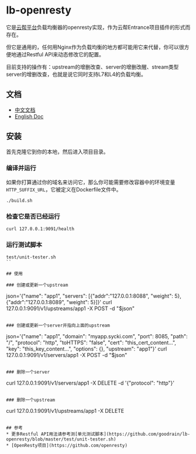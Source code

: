 # lb-openresty
它是[云帮平台](https://github.com/goodrain/rainbond)负载均衡器的openresty实现，作为云帮Entrance项目插件的形式而存在。

但它是通用的，任何用Nginx作为负载均衡的地方都可能用它来代替，你可以很方便地通过Restful API来动态修改它的配置。

目前支持的操作有：upstream的增删改查、server的增删改醒、stream类型server的增删改查，也就是说它同时支持L7和L4的负载均衡。

## 文档
* [中文文档](https://github.com/goodrain/lb-openresty/blob/master/README-ZH.md)
* [English Doc](https://github.com/goodrain/lb-openresty/blob/master/README.md)

## 安装
首先克隆它到你的本地，然后进入项目目录。

### 编译并运行
如果你打算通过你的域名来访问它，那么你可能需要修改容器中的环境变量`HTTP_SUFFIX_URL`，它被定义在Dockerfile文件中。

```
./build.sh
```

### 检查它是否已经运行
```
curl 127.0.0.1:9091/health
```

### 运行测试脚本
```
test/unit-tester.sh
``

## 使用

### 创建或更新一个upstream
```
json='{"name": "app1", "servers": [{"addr":"127.0.0.1:8088", "weight": 5}, {"addr":"127.0.0.1:8089", "weight": 5}]}'
curl 127.0.0.1:9091/v1/upstreams/app1 -X POST -d "$json"
```

### 创建或更新一个server并指向上面的upstream
```
json='{"name": "app1", "domain": "myapp.sycki.com", "port": 8085, "path": "/", "protocol": "http", "toHTTPS": "false", "cert": "this_cert_content...", "key": "this_key_content...", "options": {}, "upstream": "app1"}'
curl 127.0.0.1:9091/v1/servers/app1 -X POST -d "$json"
```

### 删除一个server
```
curl 127.0.0.1:9091/v1/servers/app1 -X DELETE -d '{"protocol": "http"}'
```

### 删除一个upstream
```
curl 127.0.0.1:9091/v1/upstreams/app1 -X DELETE
```

## 参考
* 更多Restful API用法请参考测[单元测试脚本](https://github.com/goodrain/lb-openresty/blob/master/test/unit-tester.sh)
* [OpenResty项目](https://github.com/openresty)
